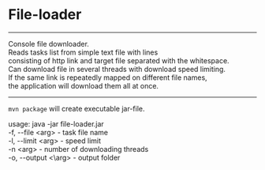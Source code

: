 # File-loader
****

Console file downloader.<br> 
Reads tasks list from simple text file with lines<br>
consisting of http link and target file separated with the whitespace.<br>
Can download file in several threads with download speed limiting.<br>
If the same link is repeatedly mapped on different file names,<br>
the application will download them all at once.
****

`mvn package` will create executable jar-file.

usage: java -jar file-loader.jar<br>
 -f, --file \<arg\>    - task file name<br>
 -l, --limit \<arg\>   - speed limit<br>
 -n  \<arg\>           - number of downloading threads<br>
 -o, --output <\arg\>  - output folder<br>
